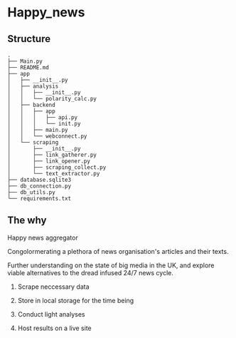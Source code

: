# Happy_news

## Structure
	
	.
	├── Main.py
	├── README.md
	├── app
	│   ├── __init__.py
	│   ├── analysis
	│   │   ├── __init__.py
	│   │   └── polarity_calc.py
	│   ├── backend
	│   │   ├── app
	│   │   │   ├── api.py
	│   │   │   └── init.py
	│   │   ├── main.py
	│   │   └── webconnect.py
	│   └── scraping
	│       ├── __init__.py
	│       ├── link_gatherer.py
	│       ├── link_opener.py
	│       ├── scraping_collect.py
	│       └── text_extractor.py
	├── database.sqlite3
	├── db_connection.py
	├── db_utils.py
	└── requirements.txt

	
## The why

Happy news aggregator 

Congolormerating a plethora of news organisation's articles and their texts.

Further understanding on the state of big media in the UK, and explore viable alternatives to the dread infused 24/7 news cycle.

1. Scrape neccessary data

2. Store in local storage for the time being

3. Conduct light analyses

4. Host results on a live site
